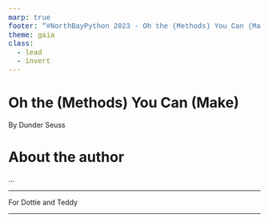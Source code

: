 ```yaml
---
marp: true
footer: "#NorthBayPython 2023 - Oh the (Methods) You Can (Make): By Dunder Seuss  - ![w:40 h:20](./images/discord.png) thejcannon#4100"
theme: gaia
class:
  - lead
  - invert
---
```


<style>
code {
  font-family: courier;
  color: #fff176;
  font-size: 100%;
  background: none;
}
</style>

<!-- _backgroundImage: linear-gradient(to bottom,rgba(0, 0, 0, 0.6),rgba(0, 0, 0, 0.8)), url(./images/background.jpg); -->

# Oh the (Methods) You Can (Make)

By Dunder Seuss

# About the author

...

<!--
Josh Cannon, aka "Dunder Seuss" has written no books so far, has been on a single podcast, and done
exactly one talk before he decided to write this one.

Josh is a Build Engineer by day,
a maintainer of the Pantsbuild Open Source Build System also by day.
And sometimes participates in other open source projects, Python community discussions,
and conference speaking... also by day.

He's a lover of getting to know enough Python to make expressive, readable, intuitive code, and wrote
this book to teach others of the power and magic that you can bring to your objects to make them
expressive, readable, and intuitive.

-->

---

For Dottie and Teddy

---

<!--
Congratulations!
Today is your day.
You will soon learn you some magic,
the good and proper way.

You've chosen a wise way to spend your precious time
by listening to some crazy loon go on in rhyme
about a list of methods that are nicknamed "the dunders"
and how you'll use them to code great wonders

They start with two underscores, and end with two more
thus "dunder" which is short for "double underscore"

The runtime of Python calls them in many situations
allowing _your_ objects many customizations

You'll learn all about how to emulate a container
and iterators and numbers from a great explainer
Comparisons, callables, and descriptors too,
and how to make attributes appear out of the blue.

You'll learn some new names, and I know you'll learn many
at least one if not two, maybe even up to twenty

By the end you'll know magic, know magic galore
you'll be so full of magic, you'll yell "please sir no more"!

So with great skillful skill, and lots of caffeine
let's start off your learning... with a method you've seen

---

Let's pretend you're new to Python, just for a minute
you'll then learn the first magic: `__init__`
It is almost every object's _initializer_,
allowing you to be an attribute organizer
adding new attributes to your fresh new object.
The most common magic, I truly do suspect.

But,
where did `self` come from?
You'll soon start to wonder

Then you'll learn that its created by just another 'dunder
One that _constructs_ the blank object to give to you
And it's name, you'll soon find, is `__new__`.

It's a special static method you'll maybe define in your class
which returns _some_ object, then onward its passed,
to whom it turns out depends on the returned object's type
if its an instance of your class (including a possible subtype)
"it goes to `__init__`" you'll hear from the scholar
"but otherwise", he'll says, "it's back to the caller"

You'll see this in action, and it'll be more clear-y
by looking for it's use in the standard library
`pathlib.Path` uses this method to help it perform
constructing an object specific to _your_ platform.
The type, as you'll find, has defined `__new__`,
to return a subclass' instance specific to _you_.

Now, with great careful care, and great tactful tact,
you'll see using it is a great balancing act.
A magic with the power to create objects that are new,
is something to avoid misuse of, too.

---

And speaking of balance...

the opposite of `__new__` is not oft employed,
`__del__` is called right before your object is destroyed.
You'll use it to release resources you've acquired
but only if you want, its definition isn't _required_
But if you do write it, heed this warning as well,
you __MUST__ call your `super()`'s `__del__`.

---

The next set of magics involve conjuring illusions,
of attributes, giving your callers delusions
that your object has more (or less) than it does
why? friendly interfaces is likely the because.

First on your journey through attribute emulation,
`__getattr__` is the proper incantation
you'll type it out with a flick and a twist
and you'll synthesize attributes that don't exist.
It's called when default attribute access fails,
The attribute simply wasn't in the details.
You'll get a chance to pretend it existed
However, on your object, the attribute isn't persisted.
Now, if you wish to pretend you don't recognize this `name`,
`raise AttributeError` emulates that all the same.

It has an alter-ego, named `__getattribute__`, you'll see
which is called for all access, _unconditionally_
It gets called for names both existing and not,
but beware, infinite recursion is easily got.
So remember when you need to access your attributes inside of this thing,
you wont use `self.`, you'll give your `super()` a ring

To juxtapose "get", `__setattr__` is how,
attribute _setting_, your classes allow.
Again, by default the attribute isn't persisted,
you get to choose whether it becomes listed.
This is also called for all attributes without any condition,
(whether it exists or not) without your permission.

The last of the attr methods, you'll maybe leave off,
define `__delattr__`, and people might scoff.
As you'll probably guess its good for emulation
of the removal of a name from your object's formation.
And just like `__setattr__`'s unfortunate asymmetry,
it gets called for all names, unconditionally.

[[ __dir__?]]

---

You'll then find out soon enough,
that when it comes to illusory stuff
attribute names is just where it starts
there's more you'll learn: another TWO parts
yes, like all good things these magics come in three
in more ways than one, you'll soon see
the first way is the trio of names "get", "set", and "del"
then how they're used for illusions as well

The second in our trio-of-trios, I'll teach to you now,
these methods are so powerful. You'll see how,
an attribute gets to customize _itself_
instead of sitting _static_ on an object's shelf.

"Descriptors" is the name given to this technique
of attributes themselves, using doublespeak.

First these things work as attributes of the class
(you'll see Django and SQLAlchemy use this en masse)
The "descriptor" is the attribute, and it gets a say
on how _it_ gets gotted, setted, and deleted, per se

`__get__` is the first of these spells you'll want to perfect
conjuring values for attributes based on the caller's object
(or sometimes the class, as callers sometimes will do,
using class attribute lookup, so support that too).

You've maybe have wondered, and even had a theory,
how SQL ORM's quickly fire off a query,
when you've run something like `my_user.amount_in_debt`
the "Column" "descriptor" is leveraging `__get__`
to run a SQL query, using `my_user`'s ID,
and return to you the value (and maybe cache it, you see)

Just like `__getattr__`, `__get__` has two brothers,
`__set__` and `__delete__` are the others.
They act just like `__get__` in proxying a call,
and can do anything they want, both big and small.

For metaphorical purposes, let's finish our "Column" story,
and see how these methods are very applicatory,
`__set__` gets called for attribute assignment,
A SQL `UPDATE` is likely used for new value enshrinement
And `__delete__` when an attribute is told to go bye-bye
a SQL `DELETE` you'll likely see fly by.

There's one more method, that plays in the "descriptor" game,
and it's a method that goes by `__set_name__`
our "trio" really is four, oh well, what a shame.

At the end of your class definition, you see,
for all of the class attributes that be,
if they define a `__set_name__`,
the attribute's name, Python will disclaim.

And thus the _attribute_ shell game, now comes to a close
the illusions of _attributes_, we have now exposed
the last trio-of-trios, you'll learn from your trainer,
is emulating items inside of a container

---

You'll see this time our trio's suffix is `item`,
to help quack like containers with things inside 'em

They are given the key (and in one case, the value)
implementing container semantics are then up to you.
As and far as semantics go, there are a few more dunders
you'll want to define, lest you commit several blunders

So although our trio of trios may have come to a close
you'll want to learn the other container methods I suppose.

A quick one that you'll want to define,
is `__len__` which helps Python divine
the length of your container, so when people cal `len`,
Python can return the number back to them.

The second one is `__iter__`, which should return an iterator
over the objects that all live inside your object container,
unless its a mapping then what your caller sees,
is simply all of the mapping's keys.
There's also this trivia, a bit of Python fun,
if your container isn't iterable, set `__iter__` to `None`!

Now, third on our extras is named `__contains__`,
to support things like `if "thomas" in all_of_the_trains`.
Although technically, you don't have to define it, Python won't be bitter
Instead it'll test membership first using `__iter__`.
Going over every possible object that your object can contain,
and asking if any of those objects are equal or the same.
But if you also don't define a `__iter__` method,
`__getitem__` is called and repeatedly tested,
using incrementing indexes from 0 until it then gets
an `IndexError` exception or an equal/same object.
So it's best to define it, so you'll have control,
just how the object membership test will unroll.

And if for optional methods you'll have started to thirst,
another one available is `__reversed__`.
It returns an iterator for doing backwards iteration,
but you'll only define it, if you beat the default computation,
that Python uses combining `__getitem__` and `__len__`
indexing backwards to 0, and then...

You'll find that you're done,
you've mastered container emulation
But your next set of magics form quite the combination

See, you briefly dipped your toe into the "index" operator
however you'll find the list of ops to support is oh so much greater
You'll think about `+` and `-` and start figuring
that the list of operators is biggering and biggering

The first giant list, you'll very soon encumber
it's the list of operators supported on a number

---

Let's start with just one that you can define,
`__add__` lets you support the plus sign
when your object is on the left with whatevers on the right
you return the added value, except when you might
reject the operation, because you don't know what to do,
and instead return the `NotImplemented` singleton value
such is the case if you dont recognize the type
of whatever the thing is on the right.

Then...

`__sub__` for subtraction, `__mul__` for times,
`__truediv`- of `floordiv` depending on the kind,
of division you want, true or integer, respectively
using one slash or two, for division, collectively.
And speaking of operations that come in pairs,
modulo arithmetic is a double-dunder-affair,
with `__mod__` for modulo support and then,
`__divmod__` to support the `divmod` builtin.
The last of the pairs of magic method gifts,
is `__l`- and `__rshift`
Then next up is `__pow__` for "to-the-power-of" support
whose operator is two askerisks, side-by-side, for short
and then, although the list was already so long
three more dunder methods will came along
`__and` - `xor`- and `or__`, oh come now, don't gripe,
they're how you support ampersand, caret and pipe.
And then, when your object supports the at-symbol,
the method you'll want is named `__matmul__`

AND THEN, that was it, there won't be more later
FOURTEEN methods for numeric operators,

unless...

Unless you think that there isn't enough.
[[ Here let's take a poll, is there other number stuff
we need to define? If yes raise your hand ]]
I see. I suppose our list should expand.

You'll maybe be asking yourself "O' teacher, how come?"
You'll ask yourself where these new methods are from
and how come my methods sometimes return `NotImplemented`,
if, to my caller, a `TypeError` is presented?

And so our list of methods then expands,
to support the same things with swapped operands,
but only if the result is `NotImplemented`
AND if two different types are presented,
Python tries again but this time with an "R",
at the front of the name, (it's not _that_ bizarre)
and calls this other method on the thing on the right,
let's see an example to bring how this works to light

Let's say someone subtracts from a `tuple` your `Foo`,
well `tuple` doesn't know what the heck to do,
so it's `__sub__`, then returns `NotImplemented`,
then the runtime continues on as documented,
noticing that `tuple` and `Foo` are different classes
and calls `Foo`'s `__rsub__`, and it passes
the tuple object on which we've acted
so `Foo` can say how it should be subtracted.

Now remember, you'll have to be dextrous and deft,
and try not to mix up a right "op" with a left,
when in an "r-method" you're the one on the right
getting this correct will make you seem bright

[[ How about another poll? That last one was fun.
Who thinks our numeric operator list is done? ]]

Me neither. As it turns out, and you'll see soon enough see
all but one of these operators' support requires THREE.
THREE dunders, at most, for each of these things
what _joy_ to us, supporting operators brings

"So what sets _these_ apart?" You'll groan and you'll grunt.
These last set of twelve has an "i" in the front.
They're meant to support doing the math "in-place",
mutating the object given in the left space,
for instance, `+=` uses `__iadd__`,
(completing the addition support triad).
However these methods you can actually omit,
they're there to help avoid copies a bit,
if one of these methods your type is lacking,
then `x = x + y` will be the fallbacking

If you kept watch, you might think I left one for later,
but no, `divmod` has no in-place operator.

---

Now, oh baby oh, how the operator list will still grow!
Regardless of lengthy class definitions you know.
You'll complain, and you'll curse, and you might even swear,
but you'll still need to learn the dunders to _compare_

The names of these methods really aren't at all surprising,
the brevity of each name is what's really quite appetizing,
using only 2 letters to represent each operator
for operations equality, lesser, and greater.

And exactly like the methods that I just reported
they return NotImplemented if the comparison isn't supported,
however this time there's no crazy switch-a-roo,
in this case a `TypeError` is raised unto you
And in the case the comparison is ok
a True or False as a return is the way.
Or anything truthy or falsey is ok,
it's turned into a boolean the Pythonic way.

Oh wait, forgive me, that's actually a new dunder
magics on magics, isn't Python a wonder.
Want to make your object seem `Falsey` or `True`?
You'll have to define `__bool__` too.

---

Last ones on our list (and yes it is still growing,
brevity, at this point we are simply forgoing)
You'll only need four more, so no need to get wary,
to support the operators _unary_.

`__neg`- `pos`, `abs`, and `invert` you'll learn
for `-`, `+`, `abs(`, and `~` `x`, in turn

---

<<<<Do I have time for more?!?!?!?!>>>>

---

To know most of them, including the ones this talk doesn't entail,
read docs.python.org/3/reference/datamodel.html
or just ask Google for the URL

Now, since your mountain is waiting, and as you go on your way,
remember the things I rememembered to you today,
and write all your code, the good, Pythonic way.

The End.

-->
